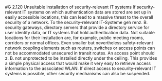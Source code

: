 #G 2.120 Unsuitable installation of security-relevant IT systems
If security-relevant IT systems on which authentication data are stored are set up in easily accessible locations, this can lead to a massive threat to the overall security of a network. To the security-relevant IT-Systeme geh renz. B. security gateways, directory servers that provide a directory service for user identity data, or IT systems that hold authentication data. Not suitable locations for their installation are, for example, public meeting rooms, corridors or normal offices. Even smaller but nevertheless safety-relevant network coupling elements such as routers, switches or access points can not be accommodated unsecured in transit routes. An access point should z. B. not unprotected to be installed directly under the ceiling. This provides a simple physical access that would make it very easy to retrieve access information to the associated WLAN. If direct access to security-relevant IT systems is possible, other security mechanisms can also be suspended.



